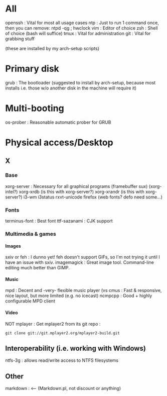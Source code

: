 # All

openssh : Vital for most all usage cases
ntp : Just to run 1 command once, then you can remove:
    ntpd -qg ; hwclock
vim : Editor of choice
zsh : Shell of choice (bash will suffice)
tmux : Vital for administration
git : Vital for grabbing stuff

(these are installed by my arch-setup scripts)


# Primary disk

grub : The bootloader (suggested to install by arch-setup, because most
       installs i.e. those w/o another disk in the machine will require it)


# Multi-booting

os-prober : Reasonable automatic prober for GRUB


# Physical access/Desktop

## X

### Base

xorg-server : Necessary for all graphical programs (framebuffer sux)
(xorg-intel?)
xorg-xrdb   (is this with xorg-server?)
xorg-xrandr (is this with xorg-server?)
i3-wm
i3status
rxvt-unicode
firefox
(web fonts? defo need some...)


### Fonts

terminus-font : Best font
ttf-sazanami : CJK support


### Multimedia & games

#### Images

sxiv or feh : I dunno yet! feh doesn't support GIFs, so I'm not trying it until
              I have an issue with sxiv.
imagemagick : Great image tool. Command-line editing much better than GIMP.


#### Music

mpd :       Decent and -very- flexible music player
(vs cmus :  Fast & responsive, nice layout, but more limited (e.g. no icecast)
ncmpcpp :   Good + highly configurable MPD client


#### Video

NOT mplayer : Get mplayer2 from its git repo :

    git clone git://git.mplayer2.org/mplayer2-build.git


## Interoperability (i.e. working with Windows)

ntfs-3g : allows read/write access to NTFS filesystems

## Other

markdown : <-- (Markdown.pl, not discount or anything)
